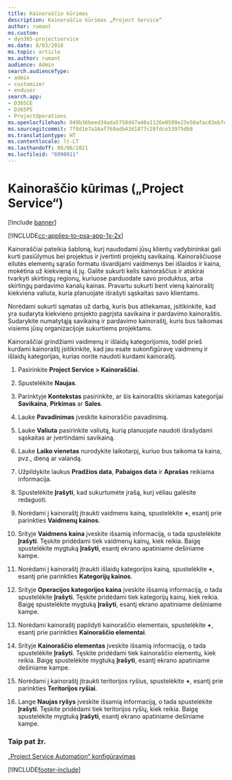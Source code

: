 ```yaml
---
title: Kainoraščio kūrimas
description: Kainoraščio kūrimas „Project Service“
author: rumant
ms.custom:
- dyn365-projectservice
ms.date: 8/03/2018
ms.topic: article
ms.author: rumant
audience: Admin
search.audienceType:
- admin
- customizer
- enduser
search.app:
- D365CE
- D365PS
- ProjectOperations
ms.openlocfilehash: 049b36beed34ada5758d47a40a1126e0599e23e50afac83eb7ef0e37daaaaa65
ms.sourcegitcommit: 7f8d1e7a16af769adb43d1877c28fdce53975db8
ms.translationtype: HT
ms.contentlocale: lt-LT
ms.lasthandoff: 08/06/2021
ms.locfileid: "6990911"
---
```

# <a name="create-a-price-list-project-service"></a>Kainoraščio kūrimas („Project Service“)

[!include [banner](../includes/psa-now-project-operations.md)]

[!INCLUDE[cc-applies-to-psa-app-1x-2x](../includes/cc-applies-to-psa-app-1x-2x.md)]

Kainoraščiai pateikia šabloną, kurį naudodami jūsų klientų vadybininkai gali kurti pasiūlymus bei projektus ir įvertinti projektų savikainą. Kainoraščiuose eilutės elementų sąrašo formatu išvardijami vaidmenys bei išlaidos ir kaina, mokėtina už kiekvieną iš jų. Galite sukurti kelis kainoraščius ir atskirai tvarkyti skirtingų regionų, kuriuose parduodate savo produktus, arba skirtingų pardavimo kanalų kainas. Pravartu sukurti bent vieną kainoraštį kiekviena valiuta, kuria planuojate išrašyti sąskaitas savo klientams.  
  
Norėdami sukurti sąmatas už darbą, kuris bus atliekamas, įsitikinkite, kad yra sudaryta kiekvieno projekto pagrįsta savikaina ir pardavimo kainoraštis. Sudarykite numatytąją savikainą ir pardavimo kainoraštį, kuris bus taikomas visiems jūsų organizacijoje sukurtiems projektams.  
  
Kainoraščiai grindžiami vaidmenų ir išlaidų kategorijomis, todėl prieš kurdami kainoraštį įsitikinkite, kad jau esate sukonfigūravę vaidmenų ir išlaidų kategorijas, kurias norite naudoti kurdami kainoraštį.  
  
1.  Pasirinkite **Project Service > Kainoraščiai**.  
  
2.  Spustelėkite **Naujas**.  
  
3.  Parinktyje **Kontekstas** pasirinkite, ar šis kainoraštis skiriamas kategorijai **Savikaina**, **Pirkimas** ar **Sales**.  
  
4.  Lauke **Pavadinimas** įveskite kainoraščio pavadinimą.  
  
5.  Lauke **Valiuta** pasirinkite valiutą, kurią planuojate naudoti išrašydami sąskaitas ar įvertindami savikainą.  
  
6.  Lauke **Laiko vienetas** nurodykite laikotarpį, kuriuo bus taikoma ta kaina, pvz., dieną ar valandą.  
  
7.  Užpildykite laukus **Pradžios data**, **Pabaigos data** ir **Aprašas** reikiama informacija.  
  
8.  Spustelėkite **Įrašyti**, kad sukurtumėte įrašą, kurį vėliau galėsite redaguoti.  
  
9. Norėdami į kainoraštį įtraukti vaidmens kainą, spustelėkite **+**, esantį prie parinkties **Vaidmenų kainos**.  
  
10. Srityje **Vaidmens kaina** įveskite išsamią informaciją, o tada spustelėkite **Įrašyti**. Tęskite pridėdami tiek vaidmenų kainų, kiek reikia. Baigę spustelėkite mygtuką **Įrašyti**, esantį ekrano apatiniame dešiniame kampe.  
  
11. Norėdami į kainoraštį įtraukti išlaidų kategorijos kainą, spustelėkite **+**, esantį prie parinkties **Kategorijų kainos**.  
  
12. Srityje **Operacijos kategorijos kaina** įveskite išsamią informaciją, o tada spustelėkite **Įrašyti**. Tęskite pridėdami tiek kategorijų kainų, kiek reikia. Baigę spustelėkite mygtuką **Įrašyti**, esantį ekrano apatiniame dešiniame kampe.  
  
13. Norėdami kainoraštį papildyti kainoraščio elementais, spustelėkite **+**, esantį prie parinkties **Kainoraščio elementai**.  
  
14. Srityje **Kainoraščio elementas** įveskite išsamią informaciją, o tada spustelėkite **Įrašyti**. Tęskite pridėdami tiek kainoraščio elementų, kiek reikia. Baigę spustelėkite mygtuką **Įrašyti**, esantį ekrano apatiniame dešiniame kampe.  
  
15. Norėdami į kainoraštį įtraukti teritorijos ryšius, spustelėkite **+**, esantį prie parinkties **Teritorijos ryšiai**.  
  
16. Lange **Naujas ryšys** įveskite išsamią informaciją, o tada spustelėkite **Įrašyti**. Tęskite pridėdami tiek teritorijos ryšių, kiek reikia. Baigę spustelėkite mygtuką **Įrašyti**, esantį ekrano apatiniame dešiniame kampe.  
  
### <a name="see-also"></a>Taip pat žr.  
 [„Project Service Automation“ konfigūravimas](../psa/configure.md)


[!INCLUDE[footer-include](../includes/footer-banner.md)]